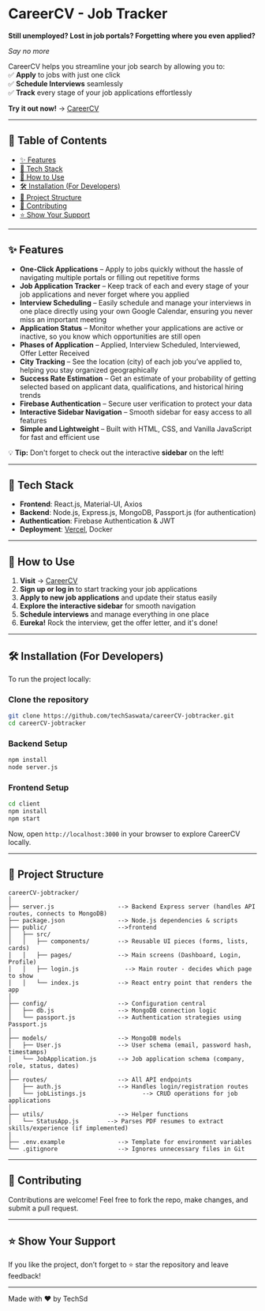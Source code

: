 # CareerCV - Job Tracker  

**Still unemployed? Lost in job portals? Forgetting where you even applied?**  

_Say no more_  

CareerCV helps you streamline your job search by allowing you to:  
✅ **Apply** to jobs with just one click  
✅ **Schedule Interviews** seamlessly  
✅ **Track** every stage of your job applications effortlessly  

**Try it out now!** → [CareerCV](https://careercv.vercel.app)  

---

## 📜 Table of Contents

- [✨ Features](#-features)
- [🔧 Tech Stack](#-tech-stack)
- [🎯 How to Use](#-how-to-use)
- [🛠️ Installation (For Developers)](#%EF%B8%8F-installation-for-developers)
- [📁 Project Structure](#-project-structure)
- [🤝 Contributing](#-contributing)
- [⭐ Show Your Support](#-show-your-support)

---

## ✨ Features  

- **One-Click Applications** – Apply to jobs quickly without the hassle of navigating multiple portals or filling out repetitive forms  
- **Job Application Tracker** – Keep track of each and every stage of your job applications and never forget where you applied  
- **Interview Scheduling** – Easily schedule and manage your interviews in one place directly using your own Google Calendar, ensuring you never miss an important meeting  
- **Application Status** – Monitor whether your applications are active or inactive, so you know which opportunities are still open  
- **Phases of Application** – Applied, Interview Scheduled, Interviewed, Offer Letter Received  
- **City Tracking** – See the location (city) of each job you’ve applied to, helping you stay organized geographically  
- **Success Rate Estimation** – Get an estimate of your probability of getting selected based on applicant data, qualifications, and historical hiring trends  
- **Firebase Authentication** – Secure user verification to protect your data  
- **Interactive Sidebar Navigation** – Smooth sidebar for easy access to all features  
- **Simple and Lightweight** – Built with HTML, CSS, and Vanilla JavaScript for fast and efficient use  

💡 **Tip:** Don't forget to check out the interactive **sidebar** on the left!  

---

## 🔧 Tech Stack  

- **Frontend**: React.js, Material-UI, Axios  
- **Backend**: Node.js, Express.js, MongoDB, Passport.js (for authentication)  
- **Authentication**: Firebase Authentication & JWT  
- **Deployment**: [Vercel](https://careercv.vercel.app), Docker  

---

## 🎯 How to Use  

1. **Visit** → [CareerCV](https://careercv.vercel.app)  
2. **Sign up or log in** to start tracking your job applications  
3. **Apply to new job applications** and update their status easily  
4. **Explore the interactive sidebar** for smooth navigation  
5. **Schedule interviews** and manage everything in one place  
6. **Eureka!** Rock the interview, get the offer letter, and it's done!  

---

## 🛠️ Installation (For Developers)  

To run the project locally:  

### Clone the repository  
```bash
git clone https://github.com/techSaswata/careerCV-jobtracker.git
cd careerCV-jobtracker
```

### Backend Setup  
```bash
npm install
node server.js
```

### Frontend Setup  
```bash
cd client
npm install
npm start
```

Now, open `http://localhost:3000` in your browser to explore CareerCV locally.  

---

## 📁 Project Structure  

```
careerCV-jobtracker/
│
├── server.js                  --> Backend Express server (handles API routes, connects to MongoDB)
├── package.json               --> Node.js dependencies & scripts
├── public/                    -->frontend
│   ├── src/
│   │   ├── components/        --> Reusable UI pieces (forms, lists, cards)
│   │   ├── pages/             --> Main screens (Dashboard, Login, Profile)
│   │   ├── login.js             --> Main router - decides which page to show
│   │   └── index.js           --> React entry point that renders the app
│
├── config/                    --> Configuration central
│   ├── db.js                  --> MongoDB connection logic
│   └── passport.js            --> Authentication strategies using Passport.js
│
├── models/                    --> MongoDB models
│   ├── User.js                --> User schema (email, password hash, timestamps)
│   └── JobApplication.js      --> Job application schema (company, role, status, dates)
│
├── routes/                    --> All API endpoints
│   ├── auth.js                --> Handles login/registration routes
│   └── jobListings.js                --> CRUD operations for job applications
│
├── utils/                     --> Helper functions
│   └── StatusApp.js        --> Parses PDF resumes to extract skills/experience (if implemented)
│
├── .env.example               --> Template for environment variables
└── .gitignore                 --> Ignores unnecessary files in Git
```

---

## 🤝 Contributing  

Contributions are welcome! Feel free to fork the repo, make changes, and submit a pull request.  

---

## ⭐ Show Your Support  

If you like the project, don’t forget to ⭐ star the repository and leave feedback!  

---

Made with ❤️ by TechSd

